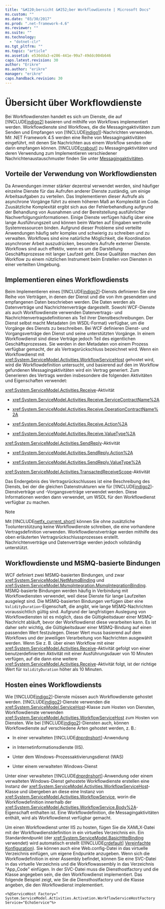 ```yaml
---
title: "&#220;bersicht &#252;ber Workflowdienste | Microsoft Docs"
ms.custom: ""
ms.date: "03/30/2017"
ms.prod: ".net-framework-4.6"
ms.reviewer: ""
ms.suite: ""
ms.technology: 
  - "dotnet-clr"
ms.tgt_pltfrm: ""
ms.topic: "article"
ms.assetid: e536dda3-e286-441e-99a7-49ddc004b646
caps.latest.revision: 30
author: "Erikre"
ms.author: "erikre"
manager: "erikre"
caps.handback.revision: 30
---
```

# &#220;bersicht &#252;ber Workflowdienste
Bei Workflowdiensten handelt es sich um Dienste, die auf [!INCLUDE[indigo2](../../../../includes/indigo2-md.md)] basieren und mithilfe von Workflows implementiert werden.  Workflowdienste sind Workflows, die die Messagingaktivitäten zum Senden und Empfangen von [!INCLUDE[indigo1](../../../../includes/indigo1-md.md)]\-Nachrichten verwenden.  Mit .NET Framework 4.5 werden eine Reihe von Messagingaktivitäten eingeführt, mit denen Sie Nachrichten aus einem Workflow senden oder darin empfangen können.  [!INCLUDE[crabout](../../../../includes/crabout-md.md)] zu Messagingaktivitäten und deren Verwendung zum Implementieren verschiedener Nachrichtenaustauschmuster finden Sie unter [Messagingaktivitäten](../../../../docs/framework/wcf/feature-details/messaging-activities.md).  
  
## Vorteile der Verwendung von Workflowdiensten  
 Da Anwendungen immer stärker dezentral verwendet werden, sind häufiger einzelne Dienste für das Aufrufen anderer Dienste zuständig, um einige Arbeitsaufgaben zu verteilen.  Das Implementieren dieser Aufrufe als asynchrone Vorgänge führt zu einem höheren Maß an Komplexität im Code.  Zuusätzliche Komplexität ergibt sich aus der Fehlerbehandlung aufgrund der Behandlung von Ausnahmen und der Bereitstellung ausführlicher Nachverfolgungsinformationen.  Einige Dienste verfügen häufig über eine lange Ausführungszeit und können beim Warten auf Eingaben wertvolle Systemressourcen binden.  Aufgrund dieser Probleme sind verteilte Anwendungen häufig sehr komplex und schwierig zu schreiben und zu verwalten.  Workflows sind eine natürliche Möglichkeit, die Koordination asynchroner Arbeit auszudrücken, besonders Aufrufe externer Dienste.  Workflows sind auch effektiv, wenn es um die Darstellung Geschäftsprozesse mit langer Laufzeit geht.  Diese Qualitäten machen den Workflow zu einem nützlichen Instrument beim Erstellen von Diensten in einer verteilten Umgebung.  
  
## Implementieren eines Workflowdiensts  
 Beim Implementieren eines [!INCLUDE[indigo2](../../../../includes/indigo2-md.md)]\-Diensts definieren Sie eine Reihe von Verträgen, in denen der Dienst und die von ihm gesendeten und empfangenen Daten beschrieben werden.  Die Daten werden als Datenverträge und Nachrichtenverträge dargestellt.  Sowohl WCF\-Dienste als auch Workflowdienste verwenden Datenvertrags\- und Nachrichtenvertragsdefinitionen als Teil ihrer Dienstbeschreibungen.  Der Dienst selbst macht Metadaten \(im WSDL\-Format\) verfügbar, um die Vorgänge des Diensts zu beschreiben.  Bei WCF definieren Dienst\- und Vorgangsverträge den Dienst und seine unterstützten Vorgänge.  In einem Workflowdienst sind diese Verträge jedoch Teil des eigentlichen Geschäftsprozesses.  Sie werden in den Metadaten von einem Prozess verfügbar gemacht, der als Vertragsrückschluss bezeichnet wird.  Wenn ein Workflowdienst mit <xref:System.ServiceModel.Activities.WorkflowServiceHost> gehostet wird, wird die Workflowdefinition untersucht, und basierend auf den im Workflow gefundenen Messagingaktivitäten wird ein Vertrag generiert.  Zum Generieren des Vertrags werden insbesondere die folgenden Aktivitäten und Eigenschaften verwendet:  
  
 <xref:System.ServiceModel.Activities.Receive>\-Aktivität  
  
-   <xref:System.ServiceModel.Activities.Receive.ServiceContractName%2A>  
  
-   <xref:System.ServiceModel.Activities.Receive.OperationContractName%2A>  
  
-   <xref:System.ServiceModel.Activities.Receive.Action%2A>  
  
-   <xref:System.ServiceModel.Activities.Receive.ValueType%2A>  
  
 <xref:System.ServiceModel.Activities.SendReply>\-Aktivität  
  
-   <xref:System.ServiceModel.Activities.SendReply.Action%2A>  
  
-   <xref:System.ServiceModel.Activities.SendReply.ValueType%2A>  
  
 <xref:System.ServiceModel.Activities.TransactedReceiveScope>\-Aktivität  
  
 Das Endergebnis des Vertragsrückschlusses ist eine Beschreibung des Diensts, bei der die gleichen Datenstrukturen wie für [!INCLUDE[indigo2](../../../../includes/indigo2-md.md)]\-Dienstverträge und \-Vorgangsverträge verwendet werden.  Diese Informationen werden dann verwendet, um WSDL für den Workflowdienst verfügbar zu machen.  
  
> [!NOTE]
>  Mit [!INCLUDE[netfx_current_short](../../../../includes/netfx-current-short-md.md)] können Sie ohne zusätzliche Toolunterstützung keine Workflowdienste schreiben, die eine vorhandene Vertragsdefinition verwenden.  Workflowdienstverträge werden mithilfe des oben erläuterten Vertragsrückschlussprozesses erstellt.  Nachrichtenverträge und Datenverträge werden jedoch vollständig unterstützt.  
  
## Workflowdienste und MSMQ\-basierte Bindungen  
 WCF definiert zwei MSMQ\-basierten Bindungen, und zwar <xref:System.ServiceModel.NetMsmqBinding> und <xref:System.ServiceModel.MsmqIntegration.MsmqIntegrationBinding>.  MSMQ\-basierte Bindungen werden häufig in Verbindung mit Workflowdiensten verwendet, weil diese Dienste für lange Laufzeiten ausgelegt sind.  Die MSMQ\-basierten Bindungen verfügen über eine `ValidityDuration`\-Eigenschaft, die angibt, wie lange MSMQ\-Nachrichten voraussichtlich gültig sind.  Aufgrund der langfristigen Auslegung von Workflowdiensten ist es möglich, dass die Gültigkeitsdauer einer MSMQ\-Nachricht abläuft, bevor der Workflowdienst diese verarbeiten kann.  Es ist daher sehr wichtig, die Gültigkeitsdauer einer MSMQ\-Bindung auf einen passenden Wert festzulegen.  Dieser Wert muss basierend auf dem Workflows und der jeweiligen Verarbeitung von Nachrichten ausgewählt werden.  Wenn Sie z. B. über einen Workflow mit einer <xref:System.ServiceModel.Activities.Receive>\-Aktivität gefolgt von einer benutzerdefinierten Aktivität mit einer Ausführungsdauer von 10 Minuten verfügen, auf die dann eine weitere <xref:System.ServiceModel.Activities.Receive>\-Aktivität folgt, ist der richtige Wert für `ValidityDuration` höher als 10 Minuten.  
  
## Hosten eines Workflowdiensts  
 Wie [!INCLUDE[indigo2](../../../../includes/indigo2-md.md)]\-Dienste müssen auch Workflowdienste gehostet werden.  [!INCLUDE[indigo2](../../../../includes/indigo2-md.md)]\-Dienste verwenden die <xref:System.ServiceModel.ServiceHost>\-Klasse zum Hosten von Diensten, Workflowdienste verwenden <xref:System.ServiceModel.Activities.WorkflowServiceHost> zum Hosten von Diensten.  Wie bei [!INCLUDE[indigo2](../../../../includes/indigo2-md.md)]\-Diensten auch, können Workflowdienste auf verschiedene Arten gehostet werden, z. B.:  
  
-   In einer verwalteten [!INCLUDE[dnprdnshort](../../../../includes/dnprdnshort-md.md)]\-Anwendung  
  
-   in Internetinformationsdienste \(IIS\).  
  
-   Unter dem Windows\-Prozessaktivierungsdienst \(WAS\)  
  
-   Unter einem verwalteten Windows\-Dienst  
  
 Unter einer verwalteten [!INCLUDE[dnprdnshort](../../../../includes/dnprdnshort-md.md)]\-Anwendung oder einem verwalteten Windows\-Dienst gehostete Workflowdienste erstellen eine Instanz der <xref:System.ServiceModel.Activities.WorkflowServiceHost>\-Klasse und übergeben an diese eine Instanz von <xref:System.ServiceModel.Activities.WorkflowService>, worin die Workflowdefinition innerhalb der <xref:System.ServiceModel.Activities.WorkflowService.Body%2A>\-Eigenschaft enthalten ist.  Eine Workflowdefinition, die Messagingaktivitäten enthält, wird als Workflowdienst verfügbar gemacht.  
  
 Um einen Workflowdienst unter IIS zu hosten, fügen Sie die XAMLX\-Datei mit der Workflowdienstdefinition in ein virtuelles Verzeichnis ein.  Ein Standardendpunkt \(der <xref:System.ServiceModel.BasicHttpBinding> verwendet\) wird automatisch erstellt \([!INCLUDE[crdefault](../../../../includes/crdefault-md.md)] [Vereinfachte Konfiguration](../../../../docs/framework/wcf/simplified-configuration.md)\).  Sie können auch eine Web.config\-Datei in das virtuelle Verzeichnis einfügen, um eigene Endpunkte anzugeben.  Wenn sich die Workflowdefinition in einer Assembly befindet, können Sie eine SVC\-Datei in das virtuelle Verzeichnis und die Workflowassembly in das Verzeichnis "App\_Code" einfügen.  In der SVC\-Datei muss die Diensthostfactory und die Klasse angegeben sein, die den Workflowdienst implementiert.  Das folgende Beispiel zeigt, wie Sie die Diensthostfactory und die Klasse angeben, die den Workflowdienst implementiert.  
  
```  
<%@ServiceHost Factory=" System.ServiceModel.Activities.Activation.WorkflowServiceHostFactory  
Service="EchoService"%>  
```